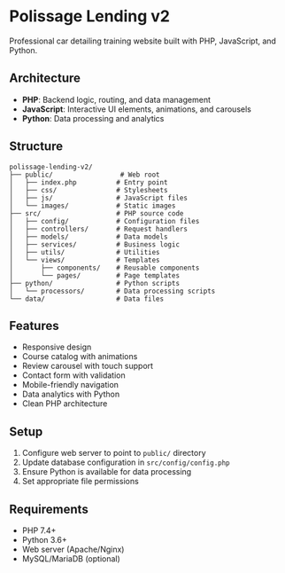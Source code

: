 # Polissage Lending v2

Professional car detailing training website built with PHP, JavaScript, and Python.

## Architecture

- **PHP**: Backend logic, routing, and data management
- **JavaScript**: Interactive UI elements, animations, and carousels
- **Python**: Data processing and analytics

## Structure

```
polissage-lending-v2/
├── public/                 # Web root
│   ├── index.php          # Entry point
│   ├── css/               # Stylesheets
│   ├── js/                # JavaScript files
│   └── images/            # Static images
├── src/                   # PHP source code
│   ├── config/            # Configuration files
│   ├── controllers/       # Request handlers
│   ├── models/            # Data models
│   ├── services/          # Business logic
│   ├── utils/             # Utilities
│   └── views/             # Templates
│       ├── components/    # Reusable components
│       └── pages/         # Page templates
├── python/                # Python scripts
│   └── processors/        # Data processing scripts
└── data/                  # Data files
```

## Features

- Responsive design
- Course catalog with animations
- Review carousel with touch support
- Contact form with validation
- Mobile-friendly navigation
- Data analytics with Python
- Clean PHP architecture

## Setup

1. Configure web server to point to `public/` directory
2. Update database configuration in `src/config/config.php`
3. Ensure Python is available for data processing
4. Set appropriate file permissions

## Requirements

- PHP 7.4+
- Python 3.6+
- Web server (Apache/Nginx)
- MySQL/MariaDB (optional)
